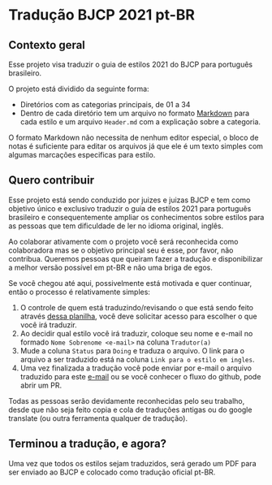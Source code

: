 # Tradução BJCP 2021 pt-BR

## Contexto geral

Esse projeto visa traduzir o guia de estilos 2021 do BJCP para português brasileiro.

O projeto está dividido da seguinte forma:

- Diretórios com as categorias principais, de 01 a 34
- Dentro de cada diretório tem um arquivo no formato [Markdown](https://en.wikipedia.org/wiki/Markdown) para cada estilo e um arquivo `Header.md` com a explicação sobre a categoria.

O formato Markdown não necessita de nenhum editor especial, o bloco de notas é suficiente para editar os arquivos já que ele é um texto simples com algumas marcações especificas para estilo.

## Quero contribuir

Esse projeto está sendo conduzido por juizes e juizas BJCP e tem como objetivo único e exclusivo traduzir o guia de estilos 2021 para português brasileiro e consequentemente ampliar os conhecimentos sobre estilos para as pessoas que tem dificuldade de ler no idioma original, inglês.

Ao colaborar ativamente com o projeto você será reconhecida como colaboradora mas se o objetivo principal seu é esse, por favor, não contribua. Queremos pessoas que queiram fazer a tradução e disponibilizar a melhor versão possível em pt-BR e não uma briga de egos.

Se você chegou até aqui, possivelmente está motivada e quer continuar, então o processo é relativamente simples:

1. O controle de quem está traduzindo/revisando o que está sendo feito através [dessa planilha](https://docs.google.com/spreadsheets/d/1PE-vYBrZh699wnyf8pP0WYqhbPUbObogO1ccPHKFltc), você deve solicitar acesso para escolher o que você irá traduzir.
2. Ao decidir qual estilo você irá traduzir, coloque seu nome e e-mail no formado `Nome Sobrenome <e-mail>` na coluna `Tradutor(a)`
3. Mude a coluna `Status` para `Doing` e traduza o arquivo. O link para o arquivo a ser traduzido está na coluna `Link para o estilo em ingles`.
4. Uma vez finalizada a tradução você pode enviar por e-mail o arquivo traduzido para este [e-mail](mailto:hboaventura@gmail.com) ou se você conhecer o fluxo do github, pode abrir um PR.

Todas as pessoas serão devidamente reconhecidas pelo seu trabalho, desde que não seja feito copia e cola de traduções antigas ou do google translate (ou outra ferramenta qualquer de tradução).

## Terminou a tradução, e agora?

Uma vez que todos os estilos sejam traduzidos, será gerado um PDF para ser enviado ao BJCP e colocado como tradução oficial pt-BR.
